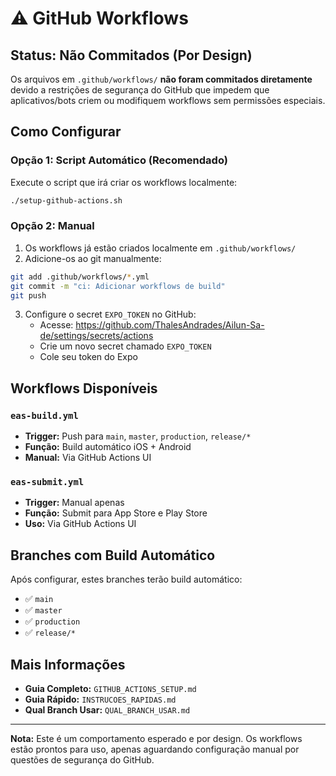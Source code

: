 # ⚠️ GitHub Workflows

## Status: Não Commitados (Por Design)

Os arquivos em `.github/workflows/` **não foram commitados diretamente** devido a restrições de segurança do GitHub que impedem que aplicativos/bots criem ou modifiquem workflows sem permissões especiais.

## Como Configurar

### Opção 1: Script Automático (Recomendado)

Execute o script que irá criar os workflows localmente:

```bash
./setup-github-actions.sh
```

### Opção 2: Manual

1. Os workflows já estão criados localmente em `.github/workflows/`
2. Adicione-os ao git manualmente:

```bash
git add .github/workflows/*.yml
git commit -m "ci: Adicionar workflows de build"
git push
```

3. Configure o secret `EXPO_TOKEN` no GitHub:
   - Acesse: https://github.com/ThalesAndrades/Ailun-Sa-de/settings/secrets/actions
   - Crie um novo secret chamado `EXPO_TOKEN`
   - Cole seu token do Expo

## Workflows Disponíveis

### `eas-build.yml`
- **Trigger:** Push para `main`, `master`, `production`, `release/*`
- **Função:** Build automático iOS + Android
- **Manual:** Via GitHub Actions UI

### `eas-submit.yml`
- **Trigger:** Manual apenas
- **Função:** Submit para App Store e Play Store
- **Uso:** Via GitHub Actions UI

## Branches com Build Automático

Após configurar, estes branches terão build automático:
- ✅ `main`
- ✅ `master`
- ✅ `production`
- ✅ `release/*`

## Mais Informações

- **Guia Completo:** `GITHUB_ACTIONS_SETUP.md`
- **Guia Rápido:** `INSTRUCOES_RAPIDAS.md`
- **Qual Branch Usar:** `QUAL_BRANCH_USAR.md`

---

**Nota:** Este é um comportamento esperado e por design. Os workflows estão prontos para uso, apenas aguardando configuração manual por questões de segurança do GitHub.
